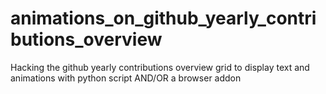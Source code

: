 # animations_on_github_yearly_contributions_overview
Hacking the github yearly contributions overview grid to display text and animations with python script AND/OR a browser addon
